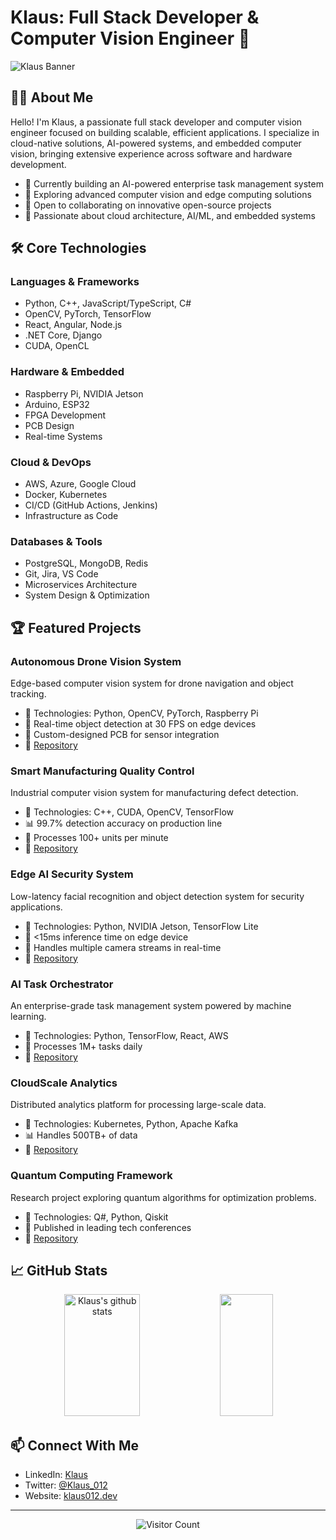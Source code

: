 # Klaus: Full Stack Developer & Computer Vision Engineer 🚀

![Klaus Banner](https://images.pexels.com/photos/577585/pexels-photo-577585.jpeg?auto=compress&cs=tinysrgb&w=960&h=600&dpr=1)

## 👨‍💻 About Me

Hello! I'm Klaus, a passionate full stack developer and computer vision engineer focused on building scalable, efficient applications. I specialize in cloud-native solutions, AI-powered systems, and embedded computer vision, bringing extensive experience across software and hardware development.

- 🔭 Currently building an AI-powered enterprise task management system
- 🌱 Exploring advanced computer vision and edge computing solutions
- 👯 Open to collaborating on innovative open-source projects
- 💬 Passionate about cloud architecture, AI/ML, and embedded systems

## 🛠️ Core Technologies

### Languages & Frameworks
- Python, C++, JavaScript/TypeScript, C#
- OpenCV, PyTorch, TensorFlow
- React, Angular, Node.js
- .NET Core, Django
- CUDA, OpenCL

### Hardware & Embedded
- Raspberry Pi, NVIDIA Jetson
- Arduino, ESP32
- FPGA Development
- PCB Design
- Real-time Systems

### Cloud & DevOps
- AWS, Azure, Google Cloud
- Docker, Kubernetes
- CI/CD (GitHub Actions, Jenkins)
- Infrastructure as Code

### Databases & Tools
- PostgreSQL, MongoDB, Redis
- Git, Jira, VS Code
- Microservices Architecture
- System Design & Optimization

## 🏆 Featured Projects

### Autonomous Drone Vision System
Edge-based computer vision system for drone navigation and object tracking.
- 🧠 Technologies: Python, OpenCV, PyTorch, Raspberry Pi
- 🎯 Real-time object detection at 30 FPS on edge devices
- 🌟 Custom-designed PCB for sensor integration
- 🔗 [Repository](https://github.com/klaus/drone-vision)

### Smart Manufacturing Quality Control
Industrial computer vision system for manufacturing defect detection.
- 🧠 Technologies: C++, CUDA, OpenCV, TensorFlow
- 📊 99.7% detection accuracy on production line
- 🎯 Processes 100+ units per minute
- 🔗 [Repository](https://github.com/klaus/smart-qc)

### Edge AI Security System
Low-latency facial recognition and object detection system for security applications.
- 🧠 Technologies: Python, NVIDIA Jetson, TensorFlow Lite
- 🎯 <15ms inference time on edge device
- 🌟 Handles multiple camera streams in real-time
- 🔗 [Repository](https://github.com/klaus/edge-security)

### AI Task Orchestrator
An enterprise-grade task management system powered by machine learning.
- 🧠 Technologies: Python, TensorFlow, React, AWS
- 🌟 Processes 1M+ tasks daily
- 🔗 [Repository](https://github.com/klaus/ai-task-orchestrator)

### CloudScale Analytics
Distributed analytics platform for processing large-scale data.
- 🧠 Technologies: Kubernetes, Python, Apache Kafka
- 📊 Handles 500TB+ of data
- 🔗 [Repository](https://github.com/klaus/cloudscale-analytics)

### Quantum Computing Framework
Research project exploring quantum algorithms for optimization problems.
- 🧠 Technologies: Q#, Python, Qiskit
- 🎯 Published in leading tech conferences
- 🔗 [Repository](https://github.com/klaus/quantum-framework)

## 📈 GitHub Stats

<div align="center">
  <img width="49%" height="195px" src="https://github-readme-stats.vercel.app/api?username=klaus&show_icons=true&count_private=true&hide_border=true&title_color=ff91a4&icon_color=ff91a4&text_color=c9d1d9&bg_color=0d1117" alt="Klaus's github stats" /> 
  <img width="41%" height="195px" src="https://github-readme-stats.vercel.app/api/top-langs/?username=klaus&layout=compact&hide_border=true&title_color=ff91a4&text_color=ff91a4&bg_color=0d1117" />
</div>

## 📫 Connect With Me

- LinkedIn: [Klaus](https://www.linkedin.com/in/klaus)
- Twitter: [@Klaus_012](https://twitter.com/Klaus_012)
- Website: [klaus012.dev](https://klaus-012.github.io/Klaus-012/)

---

<div align="center">
  <img src="https://profile-counter.glitch.me/{klaus}/count.svg" alt="Visitor Count" />
</div>
